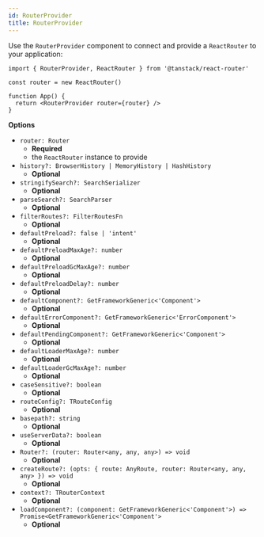 ```yaml
---
id: RouterProvider
title: RouterProvider
---
```


Use the `RouterProvider` component to connect and provide a `ReactRouter` to your application:

```tsx
import { RouterProvider, ReactRouter } from '@tanstack/react-router'

const router = new ReactRouter()

function App() {
  return <RouterProvider router={router} />
}
```

**Options**

- `router: Router`
  - **Required**
  - the `ReactRouter` instance to provide
- `history?: BrowserHistory | MemoryHistory | HashHistory`
  - **Optional**
- `stringifySearch?: SearchSerializer`
  - **Optional**
- `parseSearch?: SearchParser`
  - **Optional**
- `filterRoutes?: FilterRoutesFn`
  - **Optional**
- `defaultPreload?: false | 'intent'`
  - **Optional**
- `defaultPreloadMaxAge?: number`
  - **Optional**
- `defaultPreloadGcMaxAge?: number`
  - **Optional**
- `defaultPreloadDelay?: number`
  - **Optional**
- `defaultComponent?: GetFrameworkGeneric<'Component'>`
  - **Optional**
- `defaultErrorComponent?: GetFrameworkGeneric<'ErrorComponent'>`
  - **Optional**
- `defaultPendingComponent?: GetFrameworkGeneric<'Component'>`
  - **Optional**
- `defaultLoaderMaxAge?: number`
  - **Optional**
- `defaultLoaderGcMaxAge?: number`
  - **Optional**
- `caseSensitive?: boolean`
  - **Optional**
- `routeConfig?: TRouteConfig`
  - **Optional**
- `basepath?: string`
  - **Optional**
- `useServerData?: boolean`
  - **Optional**
- `Router?: (router: Router<any, any, any>) => void`
  - **Optional**
- `createRoute?: (opts: { route: AnyRoute, router: Router<any, any, any> }) => void`
  - **Optional**
- `context?: TRouterContext`
  - **Optional**
- `loadComponent?: (component: GetFrameworkGeneric<'Component'>) => Promise<GetFrameworkGeneric<'Component'>`
  - **Optional**
